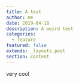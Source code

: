 ```yaml
---
title: A test
author: me
date: 2019-04-18
description: A weird test
categories:
  - feature
featured: false
extends: _layouts.post
section: content
---
```

very cool
